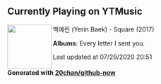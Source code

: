 ## Currently Playing on YTMusic

[<img align="left" width="100" src="https://lh3.googleusercontent.com/EA3OxN9nacCCCjtl6RGUYa1-OTVfJMf0KZLdqG7QNx7-3qkFyq-mHIHX3IHQ9G3TD-sjTkC8Kd6gWVWFnw">](https://music.youtube.com/channel/UCa5b_7ImijW-GNEt4hNUzWg)

백예린 (Yerin Baek) - Square (2017)

**Albums**: Every letter I sent you.

Last updated at 07/29/2020 20:51

#### Generated with [20chan/github-now](https://github.com/20chan/github-now)


<!--
**20chan/20chan** is a ✨ _special_ ✨ repository because its `README.md` (this file) appears on your GitHub profile.

Here are some ideas to get you started:

- 🔭 I’m currently working on ...
- 🌱 I’m currently learning ...
- 👯 I’m looking to collaborate on ...
- 🤔 I’m looking for help with ...
- 💬 Ask me about ...
- 📫 How to reach me: ...
- 😄 Pronouns: ...
- ⚡ Fun fact: ...
-->
